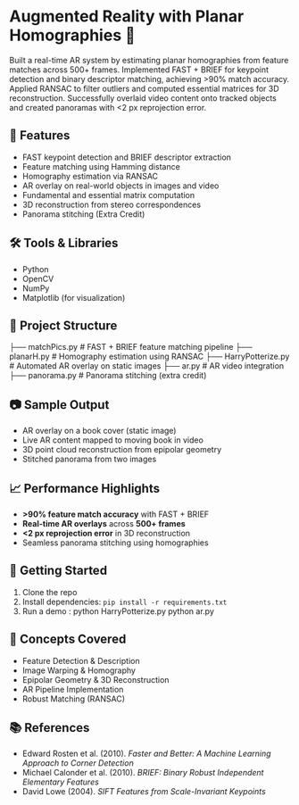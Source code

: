 # Augmented Reality with Planar Homographies 🎯

Built a real-time AR system by estimating planar homographies from feature matches across 500+ frames. Implemented FAST + BRIEF for keypoint detection and binary descriptor matching, achieving >90% match accuracy. Applied RANSAC to filter outliers and computed essential matrices for 3D reconstruction. Successfully overlaid video content onto tracked objects and created panoramas with <2 px reprojection error.

## 📌 Features

- FAST keypoint detection and BRIEF descriptor extraction  
- Feature matching using Hamming distance  
- Homography estimation via RANSAC  
- AR overlay on real-world objects in images and video  
- Fundamental and essential matrix computation  
- 3D reconstruction from stereo correspondences  
- Panorama stitching (Extra Credit)

## 🛠️ Tools & Libraries

- Python  
- OpenCV  
- NumPy  
- Matplotlib (for visualization)

## 📁 Project Structure

├── matchPics.py # FAST + BRIEF feature matching pipeline
├── planarH.py # Homography estimation using RANSAC
├── HarryPotterize.py # Automated AR overlay on static images
├── ar.py # AR video integration
├── panorama.py # Panorama stitching (extra credit)



## 📷 Sample Output

- AR overlay on a book cover (static image)
- Live AR content mapped to moving book in video
- 3D point cloud reconstruction from epipolar geometry
- Stitched panorama from two images

## 📈 Performance Highlights

- **>90% feature match accuracy** with FAST + BRIEF  
- **Real-time AR overlays** across **500+ frames**  
- **<2 px reprojection error** in 3D reconstruction  
- Seamless panorama stitching using homographies

## 🚀 Getting Started

1. Clone the repo  
2. Install dependencies: `pip install -r requirements.txt`  
3. Run a demo : 
python HarryPotterize.py
python ar.py

## 🧠 Concepts Covered

- Feature Detection & Description  
- Image Warping & Homography  
- Epipolar Geometry & 3D Reconstruction  
- AR Pipeline Implementation  
- Robust Matching (RANSAC)

## 📚 References

- Edward Rosten et al. (2010). *Faster and Better: A Machine Learning Approach to Corner Detection*  
- Michael Calonder et al. (2010). *BRIEF: Binary Robust Independent Elementary Features*  
- David Lowe (2004). *SIFT Features from Scale-Invariant Keypoints*
